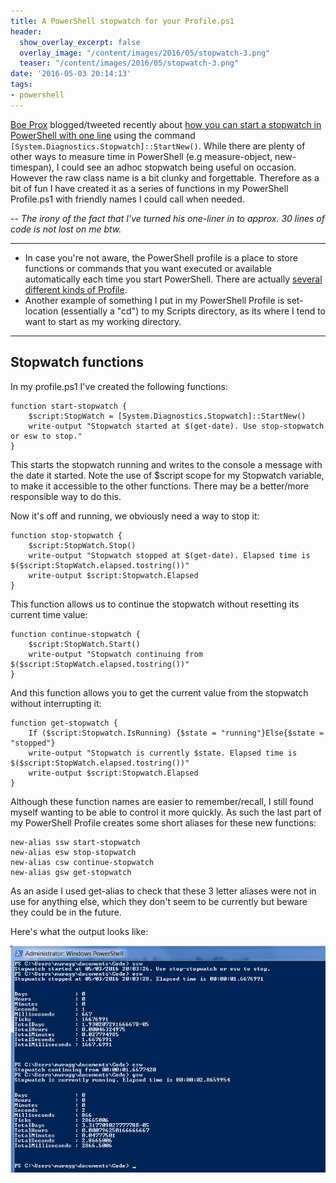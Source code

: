 ```yaml
---
title: A PowerShell stopwatch for your Profile.ps1
header:
  show_overlay_excerpt: false
  overlay_image: "/content/images/2016/05/stopwatch-3.png"
  teaser: "/content/images/2016/05/stopwatch-3.png"
date: '2016-05-03 20:14:13'
tags:
- powershell
---
```

[Boe Prox](https://twitter.com/proxb) blogged/tweeted recently about [how you can start a stopwatch in PowerShell with one line](https://learn-powershell.net/2016/04/29/quick-hits-create-and-start-a-stopwatch-in-one-line/) using the command `[System.Diagnostics.Stopwatch]::StartNew()`. While there are plenty of other ways to measure time in PowerShell (e.g measure-object, new-timespan), I could see an adhoc stopwatch being useful on occasion. However the raw class name is a bit clunky and forgettable. Therefore as a bit of fun I have created it as a series of functions in my PowerShell Profile.ps1 with friendly names I could call when needed.

-- *The irony of the fact that I've turned his one-liner in to approx. 30 lines of code is not lost on me btw.*

---
- In case you're not aware, the PowerShell profile is a place to store functions or commands that you want executed or available automatically each time you start PowerShell. There are actually [several different kinds of Profile](https://blogs.technet.microsoft.com/heyscriptingguy/2012/05/21/understanding-the-six-powershell-profiles/).
- Another example of something I put in my PowerShell Profile is set-location (essentially a "cd") to my Scripts directory, as its where I tend to want to start as my working directory.

---
## Stopwatch functions

In my profile.ps1 I've created the following functions:
```language-powershell
function start-stopwatch {
    $script:StopWatch = [System.Diagnostics.Stopwatch]::StartNew()
    write-output "Stopwatch started at $(get-date). Use stop-stopwatch or esw to stop."
}
```
This starts the stopwatch running and writes to the console a message with the date it started. Note the use of $script scope for my Stopwatch variable, to make it accessible to the other functions. There may be a better/more responsible way to do this.

Now it's off and running, we obviously need a way to stop it:

```language-powershell
function stop-stopwatch {
    $script:StopWatch.Stop()
    write-output "Stopwatch stopped at $(get-date). Elapsed time is $($script:StopWatch.elapsed.tostring())"
    write-output $script:Stopwatch.Elapsed
}
```
This function allows us to continue the stopwatch without resetting its current time value:
```language-powershell
function continue-stopwatch {
    $script:StopWatch.Start()
    write-output "Stopwatch continuing from $($script:StopWatch.elapsed.tostring())"
}
```
And this function allows you to get the current value from the stopwatch without interrupting it:
```language-powershell
function get-stopwatch {
    If ($script:Stopwatch.IsRunning) {$state = "running"}Else{$state = "stopped"}
    write-output "Stopwatch is currently $state. Elapsed time is $($script:StopWatch.elapsed.tostring())"
    write-output $script:Stopwatch.Elapsed
}
```
Although these function names are easier to remember/recall, I still found myself wanting to be able to control it more quickly. As such the last part of my PowerShell Profile creates some short aliases for these new functions:
```language-powershell
new-alias ssw start-stopwatch
new-alias esw stop-stopwatch
new-alias csw continue-stopwatch
new-alias gsw get-stopwatch
```
As an aside I used get-alias to check that these 3 letter aliases were not in use for anything else, which they don't seem to be currently but beware they could be in the future.

Here's what the output looks like:

![](/content/images/2016/05/stopwatch-1.png)